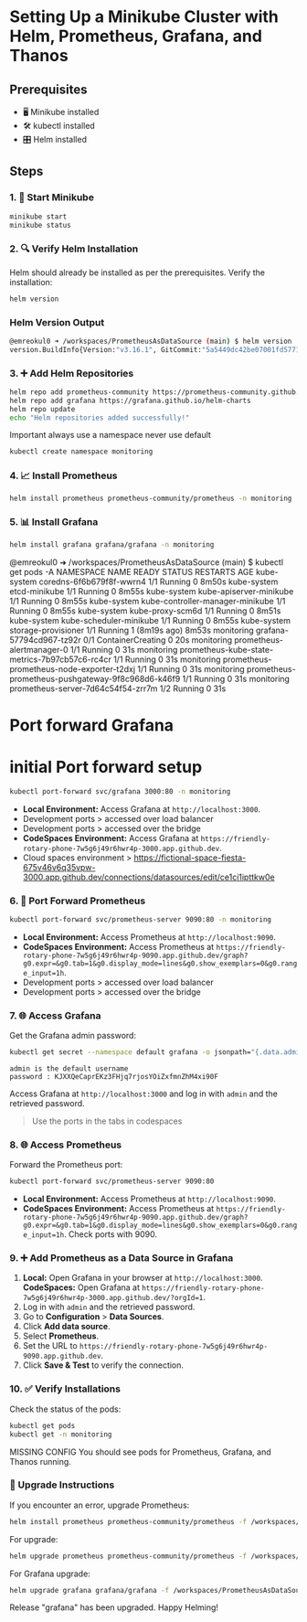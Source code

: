 # Setting Up a Minikube Cluster with Helm, Prometheus, Grafana, and Thanos
## Prerequisites
- 🖥️ Minikube installed
- 🛠️ kubectl installed
- 🎛️ Helm installed
## Steps
### 1. 🚀 Start Minikube
```bash
minikube start
minikube status
```
### 2. 🔍 Verify Helm Installation
Helm should already be installed as per the prerequisites. Verify the installation:
```bash
helm version
```
### Helm Version Output
```bash
@emreokul0 ➜ /workspaces/PrometheusAsDataSource (main) $ helm version
version.BuildInfo{Version:"v3.16.1", GitCommit:"5a5449dc42be07001fd5771d56429132984ab3ab", GitTreeState:"clean", GoVersion:"go1.22.7"}
```
### 3. ➕ Add Helm Repositories
```bash
helm repo add prometheus-community https://prometheus-community.github.io/helm-charts
helm repo add grafana https://grafana.github.io/helm-charts
helm repo update
echo "Helm repositories added successfully!"
```
Important always use a namespace never use default

```bash
kubectl create namespace monitoring
```

### 4. 📈 Install Prometheus
```bash
helm install prometheus prometheus-community/prometheus -n monitoring
```
### 5. 📊 Install Grafana
```bash
helm install grafana grafana/grafana -n monitoring
```
@emreokul0 ➜ /workspaces/PrometheusAsDataSource (main) $ kubectl get pods -A
NAMESPACE     NAME                                                READY   STATUS              RESTARTS        AGE
kube-system   coredns-6f6b679f8f-wwrn4                            1/1     Running             0               8m50s
kube-system   etcd-minikube                                       1/1     Running             0               8m55s
kube-system   kube-apiserver-minikube                             1/1     Running             0               8m55s
kube-system   kube-controller-manager-minikube                    1/1     Running             0               8m55s
kube-system   kube-proxy-scm6d                                    1/1     Running             0               8m51s
kube-system   kube-scheduler-minikube                             1/1     Running             0               8m55s
kube-system   storage-provisioner                                 1/1     Running             1 (8m19s ago)   8m53s
monitoring    grafana-57794cd967-tz92r                            0/1     ContainerCreating   0               20s
monitoring    prometheus-alertmanager-0                           1/1     Running             0               31s
monitoring    prometheus-kube-state-metrics-7b97cb57c6-rc4cr      1/1     Running             0               31s
monitoring    prometheus-prometheus-node-exporter-t2dxj           1/1     Running             0               31s
monitoring    prometheus-prometheus-pushgateway-9f8c968d6-k46f9   1/1     Running             0               31s
monitoring    prometheus-server-7d64c54f54-zrr7m                  1/2     Running             0               31s
# Port forward Grafana
# initial Port forward setup 
```bash
kubectl port-forward svc/grafana 3000:80 -n monitoring
```
- **Local Environment:** Access Grafana at `http://localhost:3000`.
- Development ports > accessed over load balancer
- Development ports > accessed over the bridge
- **CodeSpaces Environment:** Access Grafana at `https://friendly-rotary-phone-7w5g6j49r6hwr4p-3000.app.github.dev`.
- Cloud spaces environment > https://fictional-space-fiesta-675v46v6q35vpw-3000.app.github.dev/connections/datasources/edit/ce1ci1ipttkw0e
### 6. 🔄 Port Forward Prometheus
```bash
kubectl port-forward svc/prometheus-server 9090:80 -n monitoring
```
- **Local Environment:** Access Prometheus at `http://localhost:9090`.
- **CodeSpaces Environment:** Access Prometheus at `https://friendly-rotary-phone-7w5g6j49r6hwr4p-9090.app.github.dev/graph?g0.expr=&g0.tab=1&g0.display_mode=lines&g0.show_exemplars=0&g0.range_input=1h`.
- Development ports > accessed over load balancer
- Development ports > accessed over the bridge
### 7. 🌐 Access Grafana
Get the Grafana admin password:
```bash
kubectl get secret --namespace default grafana -o jsonpath="{.data.admin-password}" | base64 --decode ; echo
```
```
admin is the default username
password : KJXXQeCaprEKz3FHjq7rjosYOiZxfmnZhM4xi90F
```
Access Grafana at `http://localhost:3000` and log in with `admin` and the retrieved password.
> Use the ports in the tabs in codespaces
### 8. 🌐 Access Prometheus
Forward the Prometheus port:
```bash
kubectl port-forward svc/prometheus-server 9090:80
```
- **Local Environment:** Access Prometheus at `http://localhost:9090`.
- **CodeSpaces Environment:** Access Prometheus at `https://friendly-rotary-phone-7w5g6j49r6hwr4p-9090.app.github.dev/graph?g0.expr=&g0.tab=1&g0.display_mode=lines&g0.show_exemplars=0&g0.range_input=1h`. Check ports with 9090.
### 9. ➕ Add Prometheus as a Data Source in Grafana
1. **Local:** Open Grafana in your browser at `http://localhost:3000`.
    **CodeSpaces:** Open Grafana at `https://friendly-rotary-phone-7w5g6j49r6hwr4p-3000.app.github.dev/?orgId=1`.
2. Log in with `admin` and the retrieved password.
3. Go to **Configuration** > **Data Sources**.
4. Click **Add data source**.
5. Select **Prometheus**.
6. Set the URL to `https://friendly-rotary-phone-7w5g6j49r6hwr4p-9090.app.github.dev`.
7. Click **Save & Test** to verify the connection.
### 10. ✅ Verify Installations
Check the status of the pods:
```bash
kubectl get pods
kubectl get -n monitoring
```
MISSING CONFIG
You should see pods for Prometheus, Grafana, and Thanos running.
### 🔄 Upgrade Instructions
If you encounter an error, upgrade Prometheus:
```bash
helm install prometheus prometheus-community/prometheus -f /workspaces/PrometheusAsDataSource/SymbolicCode/prometheus.yml
```
For upgrade:
```bash
helm upgrade prometheus prometheus-community/prometheus -f /workspaces/PrometheusAsDataSource/SymbolicCode/prometheus.yaml
```
For Grafana upgrade:
```bash
helm upgrade grafana grafana/grafana -f /workspaces/PrometheusAsDataSource/SymbolicCode/grafana.yaml
```
Release "grafana" has been upgraded. Happy Helming!
